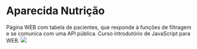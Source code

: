 # Aparecida Nutrição
Página WEB com tabela de pacientes, que responde à funções de filtragem e se comunica com uma API pública. Curso introdutório de JavaScript para WEB.
<img src="https://i.imgur.com/EnaxwKy.png"/>
